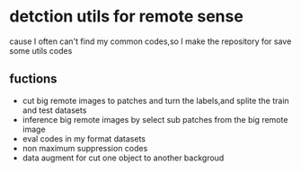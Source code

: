 # detction utils for remote sense
cause I often can't find my common codes,so I make the repository for save some utils codes

## fuctions
- cut big remote images to patches and turn the labels,and splite the train and test datasets
- inference big remote images by select sub patches from the big remote image
- eval codes in my format datasets
- non maximum suppression codes
- data augment for cut one object to another backgroud


